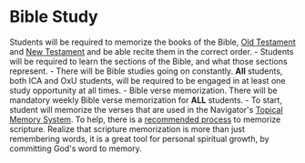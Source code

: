 # Bible Study

Students will be required to memorize the books of the Bible, [Old Testament](Files/OldTestamentBooks.md) and [New Testament](Files/NewTestamentBooks.md) and be able recite them in the correct order.
    -   Students will be required to learn the sections of the Bible, and what those sections represent.
    -   There will be Bible studies going on constantly. **All** students, both ICA and OxU students, will
        be required to be engaged in at least one study opportunity at
        all times.
    -   Bible verse memorization. There will be mandatory weekly Bible
        verse memorization for **ALL** students.
        - To start, student will memorize the verses that are used in the Navigator's [Topical Memory System](https://www.navigators.org/resource/topical-memory-system/). To help, there is a [recommended process](https://www.navigators.org/resource/how-to-memorize-scripture/) to memorize scripture. Realize that scripture memorization is more than just remembering words, it is a great tool for personal spiritual growth, by committing God's word to memory.
